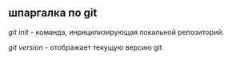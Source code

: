 ## шпаргалка по git

*git init* - команда, инрицилизирующая локальной репозиторий.

*git version* - отображает текущую версию git